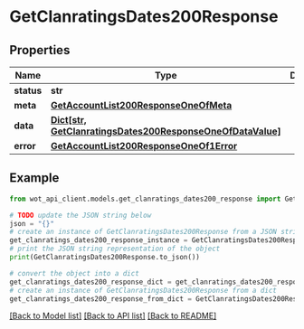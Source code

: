 # GetClanratingsDates200Response


## Properties

Name | Type | Description | Notes
------------ | ------------- | ------------- | -------------
**status** | **str** |  | 
**meta** | [**GetAccountList200ResponseOneOfMeta**](GetAccountList200ResponseOneOfMeta.md) |  | 
**data** | [**Dict[str, GetClanratingsDates200ResponseOneOfDataValue]**](GetClanratingsDates200ResponseOneOfDataValue.md) |  | 
**error** | [**GetAccountList200ResponseOneOf1Error**](GetAccountList200ResponseOneOf1Error.md) |  | 

## Example

```python
from wot_api_client.models.get_clanratings_dates200_response import GetClanratingsDates200Response

# TODO update the JSON string below
json = "{}"
# create an instance of GetClanratingsDates200Response from a JSON string
get_clanratings_dates200_response_instance = GetClanratingsDates200Response.from_json(json)
# print the JSON string representation of the object
print(GetClanratingsDates200Response.to_json())

# convert the object into a dict
get_clanratings_dates200_response_dict = get_clanratings_dates200_response_instance.to_dict()
# create an instance of GetClanratingsDates200Response from a dict
get_clanratings_dates200_response_from_dict = GetClanratingsDates200Response.from_dict(get_clanratings_dates200_response_dict)
```
[[Back to Model list]](../README.md#documentation-for-models) [[Back to API list]](../README.md#documentation-for-api-endpoints) [[Back to README]](../README.md)


